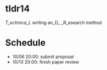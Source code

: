 tldr14
======

_T_echnica_L_ writing an_D_ _R_esearch method

# Schedule

- 10/06 20:00: submit proposal
- 10/13 20:00: finish paper review
